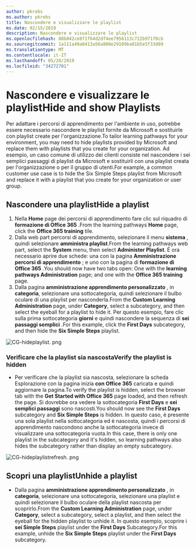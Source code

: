 ```yaml
---
author: pkrebs
ms.author: pkrebs
title: Nascondere e visualizzare le playlist
ms.date: 02/15/2019
description: Nascondere e visualizzare le playlist
ms.openlocfilehash: 88b042ce8f1f64d2df4ee7956113c722b971f0cb
ms.sourcegitcommit: 1a111a49a0413a56a880e29109ba01b5e5f33d09
ms.translationtype: MT
ms.contentlocale: it-IT
ms.lasthandoff: 05/20/2019
ms.locfileid: "34272701"
---
```

# <a name="hide-and-show-playlists"></a><span data-ttu-id="87727-103">Nascondere e visualizzare le playlist</span><span class="sxs-lookup"><span data-stu-id="87727-103">Hide and show Playlists</span></span>

<span data-ttu-id="87727-104">Per adattare i percorsi di apprendimento per l'ambiente in uso, potrebbe essere necessario nascondere le playlist fornite da Microsoft e sostituirle con playlist create per l'organizzazione.</span><span class="sxs-lookup"><span data-stu-id="87727-104">To tailor learning pathways for your environment, you may need to hide playlists provided by Microsoft and replace them with playlists that you create for your organization.</span></span> <span data-ttu-id="87727-105">Ad esempio, un caso comune di utilizzo dei clienti consiste nel nascondere i sei semplici passaggi di playlist da Microsoft e sostituirli con una playlist creata per l'organizzazione o per il gruppo di utenti.</span><span class="sxs-lookup"><span data-stu-id="87727-105">For example, a common customer use case is to hide the Six Simple Steps playlist from Microsoft and replace it with a playlist that you create for your organization or user group.</span></span> 

## <a name="hide-a-playlist"></a><span data-ttu-id="87727-106">Nascondere una playlist</span><span class="sxs-lookup"><span data-stu-id="87727-106">Hide a playlist</span></span>

1. <span data-ttu-id="87727-107">Nella **Home** page dei percorsi di apprendimento fare clic sul riquadro di **formazione di Office 365** .</span><span class="sxs-lookup"><span data-stu-id="87727-107">From the learning pathways **Home** page, click the **Office 365 training** tile.</span></span>
2. <span data-ttu-id="87727-108">Dalla web part percorsi di apprendimento, selezionare il menu **sistema** , quindi selezionare **amministra playlist**.</span><span class="sxs-lookup"><span data-stu-id="87727-108">From the learning pathways web part, select the **System** menu, then select **Administer Playlist**.</span></span> <span data-ttu-id="87727-109">È ora necessario aprire due schede: una con la pagina **Amministrazione percorsi di apprendimento** ; e uno con la pagina di **formazione di Office 365** .</span><span class="sxs-lookup"><span data-stu-id="87727-109">You should now have two tabs open: One with the **learning pathways Administration** page; and one with the **Office 365 training** page.</span></span> 
3. <span data-ttu-id="87727-110">Dalla pagina **amministrazione apprendimento personalizzato** , in **categoria**, selezionare una sottocategoria, quindi selezionare il bulbo oculare di una playlist per nasconderla.</span><span class="sxs-lookup"><span data-stu-id="87727-110">From the **Custom Learning Administration** page, under **Category**, select a subcategory, and then select the eyeball for a playlist to hide it.</span></span> <span data-ttu-id="87727-111">Per questo esempio, fare clic sulla prima sottocategoria **giorni** e quindi nascondere la sequenza di **sei passaggi semplici** .</span><span class="sxs-lookup"><span data-stu-id="87727-111">For this example, click the **First Days** subcategory, and then hide the **Six Simple Steps** playlist.</span></span>  

![CG-hideplaylist. png](media/cg-hideplaylist.png)

### <a name="verify-the-playlist-is-hidden"></a><span data-ttu-id="87727-113">Verificare che la playlist sia nascosta</span><span class="sxs-lookup"><span data-stu-id="87727-113">Verify the playlist is hidden</span></span>
- <span data-ttu-id="87727-114">Per verificare che la playlist sia nascosta, selezionare la scheda Esplorazione con la pagina inizia **con Office 365** caricata e quindi aggiornare la pagina.</span><span class="sxs-lookup"><span data-stu-id="87727-114">To verify the playlist is hidden, select the browser tab with the **Get Started with Office 365** page loaded, and then refresh the page.</span></span> <span data-ttu-id="87727-115">Si dovrebbe ora vedere la sottocategoria **First Days** e **sei semplici passaggi** sono nascosti.</span><span class="sxs-lookup"><span data-stu-id="87727-115">You should now see the **First Days** subcategory and **Six Simple Steps** is hidden.</span></span> <span data-ttu-id="87727-116">In questo caso, è presente una sola playlist nella sottocategoria ed è nascosta, quindi i percorsi di apprendimento nascondono anche la sottocategoria invece di visualizzare una sottocategoria vuota.</span><span class="sxs-lookup"><span data-stu-id="87727-116">In this case, there is only one playlist in the subcategory and it's hidden, so learning pathways also hides the subcategory rather than display an empty subcategory.</span></span> 

![CG-hideplaylistrefresh. png](media/cg-hideplaylistrefresh.png)

## <a name="unhide-a-playlist"></a><span data-ttu-id="87727-118">Scopri una playlist</span><span class="sxs-lookup"><span data-stu-id="87727-118">Unhide a playlist</span></span>

- <span data-ttu-id="87727-119">Dalla pagina **amministrazione apprendimento personalizzato** , in **categoria**, selezionare una sottocategoria, selezionare una playlist e quindi selezionare il bulbo oculare della playlist nascosta per scoprirlo.</span><span class="sxs-lookup"><span data-stu-id="87727-119">From the **Custom Learning Administration** page, under **Category**, select a subcategory, select a playlist, and then select the eyeball for the hidden playlist to unhide it.</span></span> <span data-ttu-id="87727-120">In questo esempio, scoprire i **sei Simple Steps** playlist under the **First Days** Subcategory.</span><span class="sxs-lookup"><span data-stu-id="87727-120">For this example, unhide the **Six Simple Steps** playlist under the **First Days** subcategory.</span></span>  

